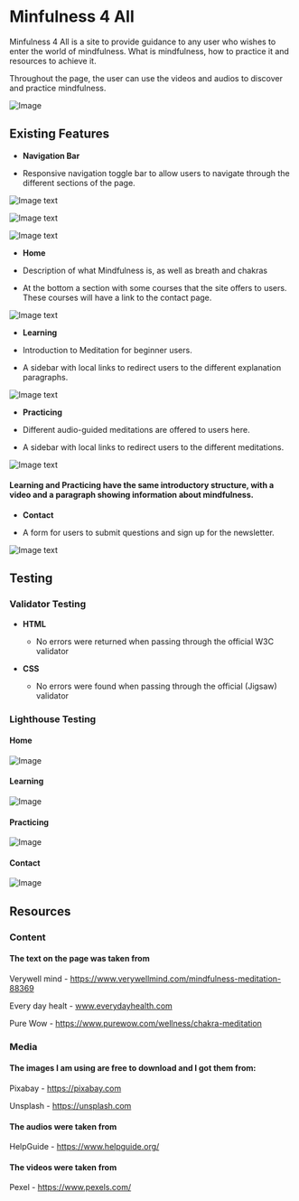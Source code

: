 # Minfulness 4 All

Minfulness 4 All is a site to provide guidance to any user who wishes to enter the world of mindfulness. What is mindfulness, how to practice it and resources to achieve it.

Throughout the page, the user can use the videos and audios to discover and practice mindfulness.

![Image](assets/images/readme/different_screens.jpg)

## Existing Features

- __Navigation Bar__

- Responsive navigation toggle bar to allow users to navigate through the different sections of the page.

![Image text](assets/images/readme/navbar.png) 

![Image text](assets/images/readme/navbar2.png)

![Image text](assets/images/readme/navbar3.png)

- __Home__

- Description of what Mindfulness is, as well as breath and chakras

- At the bottom a section with some courses that the site offers to users. These courses will have a link to the contact page.
  
![Image text](assets/images/readme/home.png)

- __Learning__

- Introduction to Meditation for beginner users.

- A sidebar with local links to redirect users to the different explanation paragraphs.

![Image text](assets/images/readme/learning.png)

- __Practicing__

- Different audio-guided meditations are offered to users here.

- A sidebar with local links to redirect users to the different meditations.

![Image text](assets/images/readme/practicing.png)

#### Learning and Practicing have the same introductory structure, with a video and a paragraph showing information about mindfulness.

- __Contact__

- A form for users to submit questions and sign up for the newsletter.

![Image text](assets/images/readme/contact.png)

## Testing

### Validator Testing
- __HTML__

  - No errors were returned when passing through the official W3C validator

- __CSS__

  - No errors were found when passing through the official (Jigsaw) validator

### Lighthouse Testing

#### Home

![Image](assets/images/readme/validators/index_lighthouse.jpg)

#### Learning

![Image](assets/images/readme/validators/learning_lighthouse.jpg)

#### Practicing

![Image](assets/images/readme/validators/practicing_lighthouse.jpg)

#### Contact

![Image](assets/images/readme/validators/contact_lighthouse.jpg)

## Resources

### Content 

#### The text on the page was taken from

Verywell mind - https://www.verywellmind.com/mindfulness-meditation-88369

Every day healt - www.everydayhealth.com

Pure Wow - https://www.purewow.com/wellness/chakra-meditation

### Media

#### The images I am using are free to download and I got them from: 

Pixabay - https://pixabay.com

Unsplash - https://unsplash.com

#### The audios were taken from

HelpGuide - https://www.helpguide.org/

#### The videos were taken from

Pexel - https://www.pexels.com/

